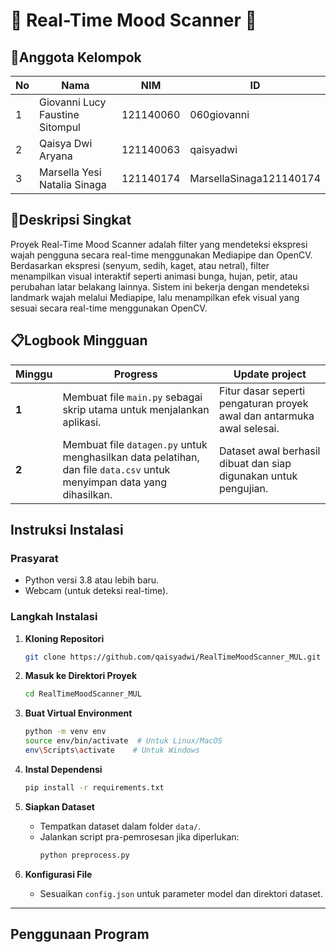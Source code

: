 # 🌟 Real-Time Mood Scanner 🌟

## 👥Anggota Kelompok  
| No | Nama                              | NIM          | ID                           |
|----|-----------------------------------|--------------|------------------------------|
| 1  | Giovanni Lucy Faustine Sitompul   | 121140060    |  060giovanni                 |
| 2  | Qaisya Dwi Aryana                 | 121140063    |  qaisyadwi                   |
| 3  | Marsella Yesi Natalia Sinaga      | 121140174    |  MarsellaSinaga121140174     |

## 📝Deskripsi Singkat  
Proyek Real-Time Mood Scanner adalah filter yang mendeteksi ekspresi wajah pengguna secara real-time menggunakan Mediapipe dan OpenCV.  Berdasarkan ekspresi (senyum, sedih, kaget, atau netral), filter menampilkan visual interaktif seperti animasi bunga, hujan, petir, atau perubahan latar belakang lainnya.  Sistem ini bekerja dengan mendeteksi landmark wajah melalui Mediapipe, lalu menampilkan efek visual yang sesuai secara real-time menggunakan OpenCV.  


## 📋Logbook Mingguan

| Minggu  | Progress                                                                                     | Update project                                                       |
|---------|----------------------------------------------------------------------------------------------|-----------------------------------------------------------------|
| **1** | Membuat file `main.py` sebagai skrip utama untuk menjalankan aplikasi.                    | Fitur dasar seperti pengaturan proyek awal dan antarmuka awal selesai. |
| **2** | Membuat file `datagen.py` untuk menghasilkan data pelatihan, dan file `data.csv` untuk menyimpan data yang dihasilkan. | Dataset awal berhasil dibuat dan siap digunakan untuk pengujian. |
                                                              


## **Instruksi Instalasi**

### **Prasyarat**
- Python versi 3.8 atau lebih baru.
- Webcam (untuk deteksi real-time).

### **Langkah Instalasi**

1. **Kloning Repositori**
   ```bash
   git clone https://github.com/qaisyadwi/RealTimeMoodScanner_MUL.git
   ```

2. **Masuk ke Direktori Proyek**
   ```bash
   cd RealTimeMoodScanner_MUL
   ```

3. **Buat Virtual Environment**
   ```bash
   python -m venv env
   source env/bin/activate  # Untuk Linux/MacOS
   env\Scripts\activate    # Untuk Windows
   ```

4. **Instal Dependensi**
   ```bash
   pip install -r requirements.txt
   ```

5. **Siapkan Dataset**
   - Tempatkan dataset dalam folder `data/`.
   - Jalankan script pra-pemrosesan jika diperlukan:
     ```bash
     python preprocess.py
     ```

6. **Konfigurasi File**
   - Sesuaikan `config.json` untuk parameter model dan direktori dataset.

---

## **Penggunaan Program**

